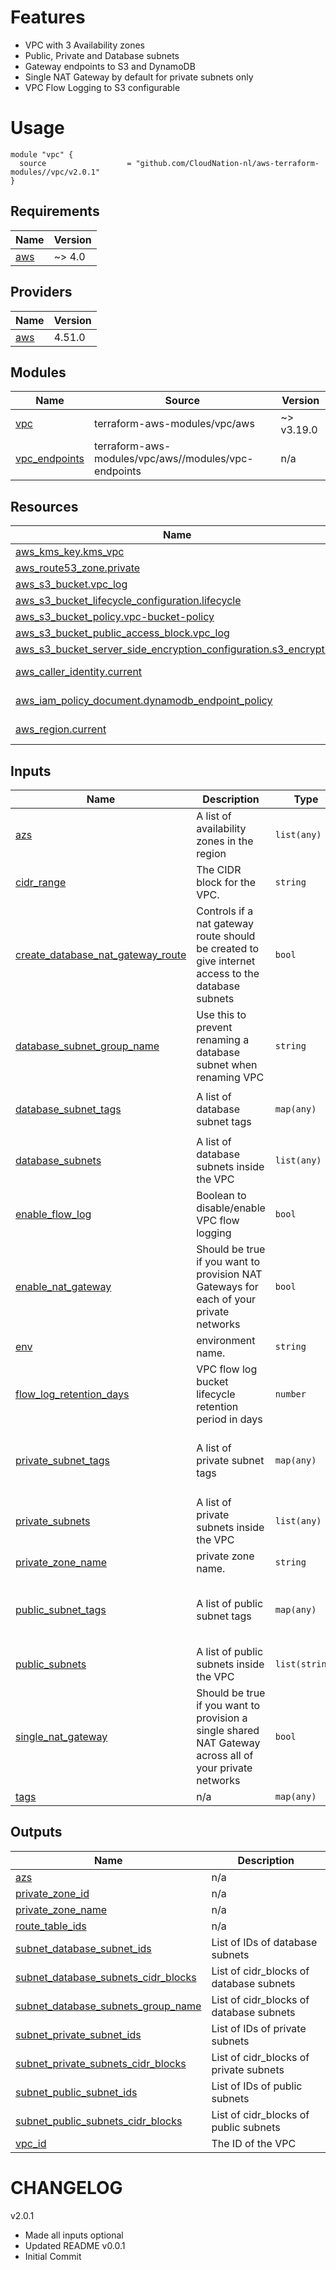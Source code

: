 # Features

- VPC with 3 Availability zones
- Public, Private and Database subnets
- Gateway endpoints to S3 and DynamoDB
- Single NAT Gateway by default for private subnets only
- VPC Flow Logging to S3 configurable

# Usage

```
module "vpc" {
  source                  = "github.com/CloudNation-nl/aws-terraform-modules//vpc/v2.0.1"
}
```

## Requirements

| Name | Version |
|------|---------|
| <a name="requirement_aws"></a> [aws](#requirement\_aws) | ~> 4.0 |

## Providers

| Name | Version |
|------|---------|
| <a name="provider_aws"></a> [aws](#provider\_aws) | 4.51.0 |

## Modules

| Name | Source | Version |
|------|--------|---------|
| <a name="module_vpc"></a> [vpc](#module\_vpc) | terraform-aws-modules/vpc/aws | ~> v3.19.0 |
| <a name="module_vpc_endpoints"></a> [vpc\_endpoints](#module\_vpc\_endpoints) | terraform-aws-modules/vpc/aws//modules/vpc-endpoints | n/a |

## Resources

| Name | Type |
|------|------|
| [aws_kms_key.kms_vpc](https://registry.terraform.io/providers/hashicorp/aws/latest/docs/resources/kms_key) | resource |
| [aws_route53_zone.private](https://registry.terraform.io/providers/hashicorp/aws/latest/docs/resources/route53_zone) | resource |
| [aws_s3_bucket.vpc_log](https://registry.terraform.io/providers/hashicorp/aws/latest/docs/resources/s3_bucket) | resource |
| [aws_s3_bucket_lifecycle_configuration.lifecycle](https://registry.terraform.io/providers/hashicorp/aws/latest/docs/resources/s3_bucket_lifecycle_configuration) | resource |
| [aws_s3_bucket_policy.vpc-bucket-policy](https://registry.terraform.io/providers/hashicorp/aws/latest/docs/resources/s3_bucket_policy) | resource |
| [aws_s3_bucket_public_access_block.vpc_log](https://registry.terraform.io/providers/hashicorp/aws/latest/docs/resources/s3_bucket_public_access_block) | resource |
| [aws_s3_bucket_server_side_encryption_configuration.s3_encryption](https://registry.terraform.io/providers/hashicorp/aws/latest/docs/resources/s3_bucket_server_side_encryption_configuration) | resource |
| [aws_caller_identity.current](https://registry.terraform.io/providers/hashicorp/aws/latest/docs/data-sources/caller_identity) | data source |
| [aws_iam_policy_document.dynamodb_endpoint_policy](https://registry.terraform.io/providers/hashicorp/aws/latest/docs/data-sources/iam_policy_document) | data source |
| [aws_region.current](https://registry.terraform.io/providers/hashicorp/aws/latest/docs/data-sources/region) | data source |

## Inputs

| Name | Description | Type | Default | Required |
|------|-------------|------|---------|:--------:|
| <a name="input_azs"></a> [azs](#input\_azs) | A list of availability zones in the region | `list(any)` | `[]` | no |
| <a name="input_cidr_range"></a> [cidr\_range](#input\_cidr\_range) | The CIDR block for the VPC. | `string` | `"10.0.0.0/16"` | no |
| <a name="input_create_database_nat_gateway_route"></a> [create\_database\_nat\_gateway\_route](#input\_create\_database\_nat\_gateway\_route) | Controls if a nat gateway route should be created to give internet access to the database subnets | `bool` | `false` | no |
| <a name="input_database_subnet_group_name"></a> [database\_subnet\_group\_name](#input\_database\_subnet\_group\_name) | Use this to prevent renaming a database subnet when renaming VPC | `string` | `""` | no |
| <a name="input_database_subnet_tags"></a> [database\_subnet\_tags](#input\_database\_subnet\_tags) | A list of database subnet tags | `map(any)` | <pre>{<br>  "Network": "Database"<br>}</pre> | no |
| <a name="input_database_subnets"></a> [database\_subnets](#input\_database\_subnets) | A list of database subnets inside the VPC | `list(any)` | `[]` | no |
| <a name="input_enable_flow_log"></a> [enable\_flow\_log](#input\_enable\_flow\_log) | Boolean to disable/enable VPC flow logging | `bool` | `false` | no |
| <a name="input_enable_nat_gateway"></a> [enable\_nat\_gateway](#input\_enable\_nat\_gateway) | Should be true if you want to provision NAT Gateways for each of your private networks | `bool` | `true` | no |
| <a name="input_env"></a> [env](#input\_env) | environment name. | `string` | `"dev"` | no |
| <a name="input_flow_log_retention_days"></a> [flow\_log\_retention\_days](#input\_flow\_log\_retention\_days) | VPC flow log bucket lifecycle retention period in days | `number` | `30` | no |
| <a name="input_private_subnet_tags"></a> [private\_subnet\_tags](#input\_private\_subnet\_tags) | A list of private subnet tags | `map(any)` | <pre>{<br>  "Network": "Private",<br>  "kubernetes.io/role/internal-elb": "1"<br>}</pre> | no |
| <a name="input_private_subnets"></a> [private\_subnets](#input\_private\_subnets) | A list of private subnets inside the VPC | `list(any)` | `[]` | no |
| <a name="input_private_zone_name"></a> [private\_zone\_name](#input\_private\_zone\_name) | private zone name. | `string` | `"example.lan"` | no |
| <a name="input_public_subnet_tags"></a> [public\_subnet\_tags](#input\_public\_subnet\_tags) | A list of public subnet tags | `map(any)` | <pre>{<br>  "Network": "Public",<br>  "kubernetes.io/role/elb": "1"<br>}</pre> | no |
| <a name="input_public_subnets"></a> [public\_subnets](#input\_public\_subnets) | A list of public subnets inside the VPC | `list(string)` | `[]` | no |
| <a name="input_single_nat_gateway"></a> [single\_nat\_gateway](#input\_single\_nat\_gateway) | Should be true if you want to provision a single shared NAT Gateway across all of your private networks | `bool` | `true` | no |
| <a name="input_tags"></a> [tags](#input\_tags) | n/a | `map(any)` | `{}` | no |

## Outputs

| Name | Description |
|------|-------------|
| <a name="output_azs"></a> [azs](#output\_azs) | n/a |
| <a name="output_private_zone_id"></a> [private\_zone\_id](#output\_private\_zone\_id) | n/a |
| <a name="output_private_zone_name"></a> [private\_zone\_name](#output\_private\_zone\_name) | n/a |
| <a name="output_route_table_ids"></a> [route\_table\_ids](#output\_route\_table\_ids) | n/a |
| <a name="output_subnet_database_subnet_ids"></a> [subnet\_database\_subnet\_ids](#output\_subnet\_database\_subnet\_ids) | List of IDs of database subnets |
| <a name="output_subnet_database_subnets_cidr_blocks"></a> [subnet\_database\_subnets\_cidr\_blocks](#output\_subnet\_database\_subnets\_cidr\_blocks) | List of cidr\_blocks of database subnets |
| <a name="output_subnet_database_subnets_group_name"></a> [subnet\_database\_subnets\_group\_name](#output\_subnet\_database\_subnets\_group\_name) | List of cidr\_blocks of database subnets |
| <a name="output_subnet_private_subnet_ids"></a> [subnet\_private\_subnet\_ids](#output\_subnet\_private\_subnet\_ids) | List of IDs of private subnets |
| <a name="output_subnet_private_subnets_cidr_blocks"></a> [subnet\_private\_subnets\_cidr\_blocks](#output\_subnet\_private\_subnets\_cidr\_blocks) | List of cidr\_blocks of private subnets |
| <a name="output_subnet_public_subnet_ids"></a> [subnet\_public\_subnet\_ids](#output\_subnet\_public\_subnet\_ids) | List of IDs of public subnets |
| <a name="output_subnet_public_subnets_cidr_blocks"></a> [subnet\_public\_subnets\_cidr\_blocks](#output\_subnet\_public\_subnets\_cidr\_blocks) | List of cidr\_blocks of public subnets |
| <a name="output_vpc_id"></a> [vpc\_id](#output\_vpc\_id) | The ID of the VPC |

# CHANGELOG
v2.0.1
- Made all inputs optional
- Updated README
v0.0.1
- Initial Commit